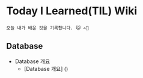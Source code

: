 # Today I Learned(TIL) Wiki

```
오늘 내가 배운 것을 기록합니다. 🐱 ✍🏻 
```


## Database
* Database 개요
  * [Database 개요] ()
